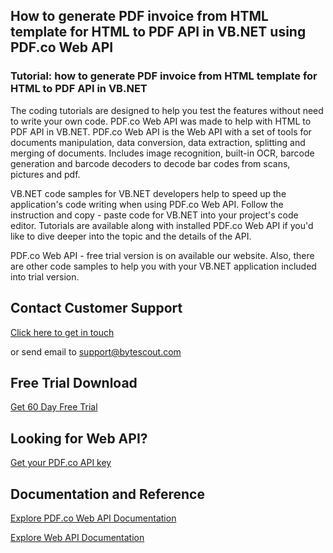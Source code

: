 ## How to generate PDF invoice from HTML template for HTML to PDF API in VB.NET using PDF.co Web API

### Tutorial: how to generate PDF invoice from HTML template for HTML to PDF API in VB.NET

The coding tutorials are designed to help you test the features without need to write your own code. PDF.co Web API was made to help with HTML to PDF API in VB.NET. PDF.co Web API is the Web API with a set of tools for documents manipulation, data conversion, data extraction, splitting and merging of documents. Includes image recognition, built-in OCR, barcode generation and barcode decoders to decode bar codes from scans, pictures and pdf.

VB.NET code samples for VB.NET developers help to speed up the application's code writing when using PDF.co Web API. Follow the instruction and copy - paste code for VB.NET into your project's code editor. Tutorials are available along with installed PDF.co Web API if you'd like to dive deeper into the topic and the details of the API.

PDF.co Web API - free trial version is on available our website. Also, there are other code samples to help you with your VB.NET application included into trial version.

## Contact Customer Support

[Click here to get in touch](https://bytescout.zendesk.com/hc/en-us/requests/new?subject=PDF.co%20Web%20API%20Question)

or send email to [support@bytescout.com](mailto:support@bytescout.com?subject=PDF.co%20Web%20API%20Question) 

## Free Trial Download

[Get 60 Day Free Trial](https://bytescout.com/download/web-installer?utm_source=github-readme)

## Looking for Web API? 

[Get your PDF.co API key](https://pdf.co/documentation/api?utm_source=github-readme)

## Documentation and Reference

[Explore PDF.co Web API Documentation](https://bytescout.com/documentation/index.html?utm_source=github-readme)

[Explore Web API Documentation](https://pdf.co/documentation/api?utm_source=github-readme)